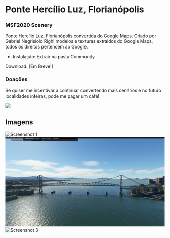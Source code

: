 # Ponte Hercílio Luz, Florianópolis
### MSF2020 Scenery
Ponte Hercílio Luz, Florianópolis convertida do Google Maps.
Criado por Gabriel Negrisiolo Righi modelos e texturas extraidos do Google Maps, todos os direitos pertencem ao Google.


* Instalação: 
Extrair na pasta Community

Download: [Em Breve!]

### Doações
Se quiser me incentivar a continuar convertendo mais cenários e no futuro localidades inteiras, pode me pagar um café!

[![](https://www.paypalobjects.com/en_US/i/btn/btn_donateCC_LG.gif)](https://www.paypal.com/cgi-bin/webscr?cmd=_s-xclick&hosted_button_id=28W4VUQQ558U2)

## Imagens
![Screenshot 1](/p1.png)
![Screenshot 2](/p2.png)
![Screenshot 3](/p3.png)
